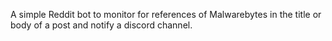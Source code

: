 A simple Reddit bot to monitor for references of Malwarebytes in the title or body of a post and notify a discord channel.